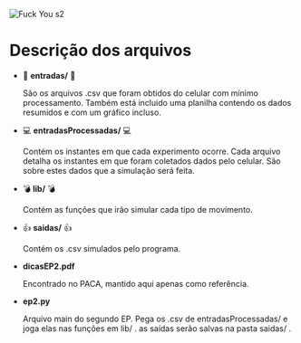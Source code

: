 ![Fuck You s2](http://i.imgur.com/PV7ZGfh.jpg)



Descrição dos arquivos
======================

* :iphone: **entradas/** :iphone:

    São os arquivos .csv que foram obtidos do celular com mínimo processamento.
    Também está incluido uma planilha contendo os dados resumidos e com um
    gráfico incluso.

* :computer: **entradasProcessadas/** :computer:

    Contém os instantes em que cada experimento ocorre. Cada arquivo detalha os
    instantes em que foram coletados dados pelo celular. São sobre estes dados
    que a simulação será feita.

* :bomb: **lib/** :bomb:

    Contém as funções que irão simular cada tipo de movimento.
    
* :thumbsup: **saidas/** :thumbsup:

    Contém os .csv simulados pelo programa.

* **dicasEP2.pdf**
    
    Encontrado no PACA, mantido aqui apenas como referência.

* **ep2.py**
    
    Arquivo main do segundo EP. Pega os .csv de entradasProcessadas/ e joga elas
    nas funções em lib/ . as saídas serão salvas na pasta saidas/ .
    

